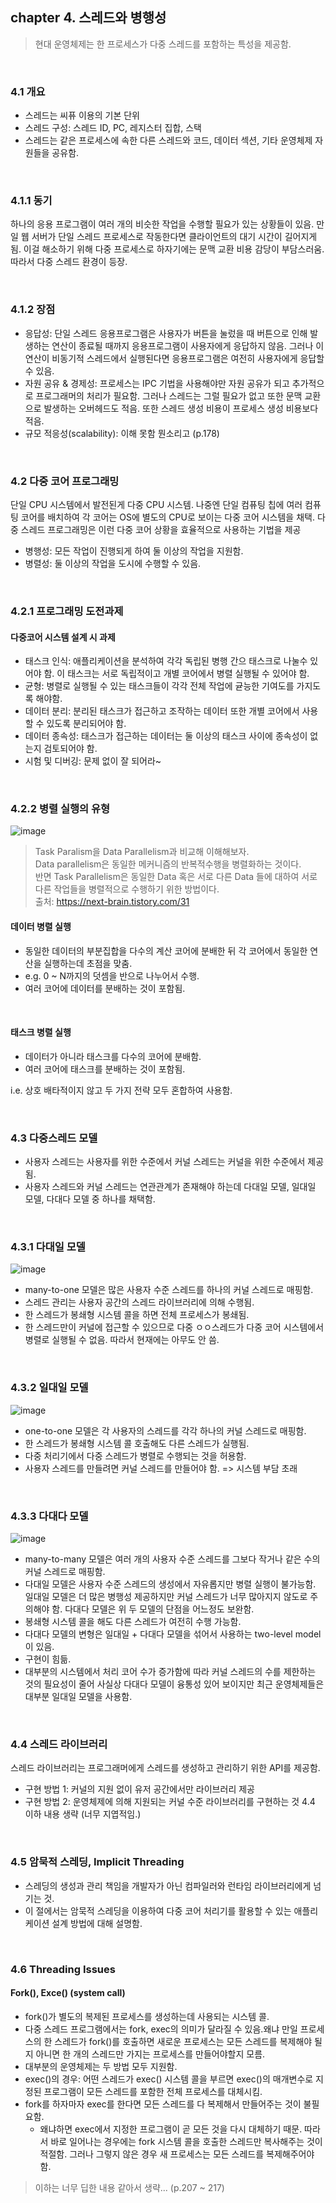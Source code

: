 ## chapter 4. 스레드와 병행성

> 현대 운영체제는 한 프로세스가 다중 스레드를 포함하는 특성을 제공함.

<br/>

### 4.1 개요
- 스레드는 씨퓨 이용의 기본 단위
- 스레드 구성: 스레드 ID, PC, 레지스터 집합, 스택 
- 스레드는 같은 프로세스에 속한 다른 스레드와 코드, 데이터 섹션, 기타 운영체제 자원들을 공유함. 

<br/>

### 4.1.1 동기
하나의 응용 프로그램이 여러 개의 비슷한 작업을 수행할 필요가 있는 상황들이 있음. 
만일 웹 서버가 단일 스레드 프로세스로 작동한다면 클라이언트의 대기 시간이 길어지게 됨. 
이걸 해소하기 위해 다중 프로세스로 하자기에는 문맥 교환 비용 감당이 부담스러움. 
따라서 다중 스레드 환경이 등장.

<br/>

### 4.1.2 장점 
- 응답성: 단일 스레드 응용프로그램은 사용자가 버튼을 눌렀을 때 버튼으로 인해 발생하는
연산이 종료될 때까지 응용프로그램이 사용자에게 응답하지 않음. 그러나 이 연산이 비동기적 스레드에서
실행된다면 응용프로그램은 여전히 사용자에게 응답할 수 있음.
- 자원 공유 & 경제성: 프로세스는 IPC 기법을 사용해야만 자원 공유가 되고 추가적으로 프로그래머의 처리가 필요함.
그러나 스레드는 그럴 필요가 없고 또한 문맥 교환으로 발생하는 오버헤드도 적음. 또한 스레드 생성 비용이
프로세스 생성 비용보다 적음.
- 규모 적응성(scalability): 이해 못함 뭔소리고 (p.178)

<br/>

### 4.2 다중 코어 프로그래밍 
단일 CPU 시스템에서 발전된게 다중 CPU 시스템.
나중엔 단일 컴퓨팅 칩에 여러 컴퓨팅 코어를 배치하여 각 코어는 OS에 별도의 CPU로 보이는 다중 코어 시스템을 채택. 
다중 스레드 프로그래밍은 이런 다중 코어 상황을 효율적으로 사용하는 기법을 제공
- 병행성: 모든 작업이 진행되게 하여 둘 이상의 작업을 지원함.
- 병렬성: 둘 이상의 작업을 도시에 수행할 수 있음.

<br/>

### 4.2.1 프로그래밍 도전과제
#### 다중코어 시스템 설계 시 과제
- 태스크 인식: 애플리케이션을 분석하여 각각 독립된 병행 간으 태스크로 나눌수 있어야 함. 이 태스크는 
서로 독립적이고 개별 코어에서 병렬 실행될 수 있어야 함.
- 균형: 병렬로 실행될 수 있는 태스크들이 각각 전체 작업에 귣능한 기여도를 가지도록 해야함.
- 데이터 분리: 분리된 태스크가 접근하고 조작하는 데이터 또한 개별 코어에서 사용할 수 있도록 분리되어야 함.
- 데이터 종속성: 태스크가 접근하는 데이터는 둘 이상의 태스크 사이에 종속성이 없는지 검토되어야 함. 
- 시험 및 디버깅: 문제 없이 잘 되어라~ 

<br/>

### 4.2.2 병렬 실행의 유형 
![image](https://github.com/eunjjungg/TIL/assets/100047095/b6cb91ce-a06c-47bd-8eec-b0048a453d38)
> Task Paralism을 Data Parallelism과 비교해 이해해보자. 
> <br/>Data parallelism은 동일한 메커니즘의 반복적수행을 병렬화하는 것이다. 
> <br/>반면 Task Parallelism은 동일한 Data 혹은 서로 다른 Data 들에 대하여 서로 다른 작업들을 병렬적으로 수행하기 위한 방법이다.
> <br/>출처: https://next-brain.tistory.com/31

#### 데이터 병렬 실행
- 동일한 데이터의 부분집합을 다수의 계산 코어에 분배한 뒤 각 코어에서 동일한 연산을 실행하는데 초점을 맞춤.
- e.g. 0 ~ N까지의 덧셈을 반으로 나누어서 수행.
- 여러 코어에 데이터를 분배하는 것이 포함됨.

<br/>

#### 태스크 병렬 실행
- 데이터가 아니라 태스크를 다수의 코어에 분배함. 
- 여러 코어에 태스크를 분배하는 것이 포함됨. 

i.e. 상호 배타적이지 않고 두 가지 전략 모두 혼합하여 사용함. 

<br/>

### 4.3 다중스레드 모델 
- 사용자 스레드는 사용자를 위한 수준에서 커널 스레드는 커널을 위한 수준에서 제공됨. 
- 사용자 스레드와 커널 스레드는 연관관계가 존재해야 하는데 다대일 모델, 일대일 모델, 다대다 모델 중 하나를 채택함.

<br/>

### 4.3.1 다대일 모델 
![image](https://github.com/eunjjungg/TIL/assets/100047095/a8c27596-f7dd-46ee-9e13-1ddbc0ec6b4e)
- many-to-one 모델은 많은 사용자 수준 스레드를 하나의 커널 스레드로 매핑함. 
- 스레드 관리는 사용자 공간의 스레드 라이브러리에 의해 수행됨.
- 한 스레드가 봉쇄형 시스템 콜을 하면 전체 프로세스가 봉쇄됨. 
- 한 스레드만이 커널에 접근할 수 있으므로 다중 ㅇㅇ스레드가 다중 코어 시스템에서 병렬로 실행될 수 없음. 따라서 현재에는 아무도 안 씀.

<br/>

### 4.3.2 일대일 모델
![image](https://github.com/eunjjungg/TIL/assets/100047095/5c9f8a9f-1ecd-44ba-a453-cfe190e33993)
- one-to-one 모델은 각 사용자의 스레드를 각각 하나의 커널 스레드로 매핑함.  
- 한 스레드가 봉쇄형 시스템 콜 호출해도 다른 스레드가 실행됨. 
- 다중 처리기에서 다중 스레드가 병렬로 수행되는 것을 허용함.
- 사용자 스레드를 만들려면 커널 스레드를 만들어야 함. => 시스템 부담 초래

<br/>

### 4.3.3 다대다 모델
![image](https://github.com/eunjjungg/TIL/assets/100047095/2280052b-1350-4d00-8d62-4b3ed538e482)
- many-to-many 모델은 여러 개의 사용자 수준 스레드를 그보다 작거나 같은 수의 커널 스레드로 매핑함.
- 다대일 모델은 사용자 수준 스레드의 생성에서 자유롭지만 병렬 실행이 불가능함. 
일대일 모델은 더 많은 병행성 제공하지만 커널 스레드가 너무 많아지지 않도로 주의해야 함.
다대다 모델은 위 두 모델의 단점을 어느정도 보완함. 
- 봉쇄형 시스템 콜을 해도 다른 스레드가 여전히 수행 가능함. 
- 다대다 모델의 변형은 일대일 + 다대다 모델을 섞어서 사용하는 two-level model이 있음. 
- 구현이 힘듦. 
- 대부분의 시스템에서 처리 코어 수가 증가함에 따라 커널 스레드의 수를 제한하는 것의 필요성이 줄어 사실상 다대다 모델이
융통성 있어 보이지만 최근 운영체제들은 대부분 일대일 모델을 사용함. 

<br/>

### 4.4 스레드 라이브러리 
스레드 라이브러리는 프로그래머에게 스레드를 생성하고 관리하기 위한 API를 제공함. 
- 구현 방법 1: 커널의 지원 없이 유저 공간에서만 라이브러리 제공
- 구현 방법 2: 운영체제에 의해 지원되는 커널 수준 라이브러리를 구현하는 것
4.4 이하 내용 생략 (너무 지엽적임.)

<br/>

### 4.5 암묵적 스레딩, Implicit Threading
- 스레딩의 생성과 관리 책임을 개발자가 아닌 컴파일러와 런타임 라이브러리에게 넘기는 것.
- 이 절에서는 암묵적 스레딩을 이용하여 다중 코어 처리기를 활용할 수 있는 애플리케이션 설계 방법에 대해 설명함.

<br/>

### 4.6 Threading Issues 
#### Fork(), Exce() (system call)
- fork()가 별도의 복제된 프로세스를 생성하는데 사용되는 시스템 콜.
- 다중 스레드 프로그램에서는 fork, exec의 의미가 달라질 수 있음.왜냐 만일 프로세스의 한 스레드가 
fork()를 호출하면 새로운 프로세스는 모든 스레드를 복제해야 될지 아니면 한 개의 스레드만 가지는 프로세스를 만들어야할지 모름.
- 대부분의 운영체제는 두 방법 모두 지원함. 
- exec()의 경우: 어떤 스레드가 exec() 시스템 콜을 부르면 exec()의 매개변수로 지정된 프로그램이 모든 스레드를 포함한 전체 프로세스를 대체시킴. 
- fork를 하자마자 exec를 한다면 모든 스레드를 다 복제해서 만들어주는 것이 불필요함.
  - 왜냐하면 exec에서 지정한 프로그램이 곧 모든 것을 다시 대체하기 때문. 따라서 바로 일어나는 경우에는
  fork 시스템 콜을 호출한 스레드만 복사해주는 것이 적절함. 그러나 그렇지 않은 경우 새 프로세스는 모든 스레드를 복제해주어야 함. 

> 이하는 너무 딥한 내용 같아서 생략... (p.207 ~ 217)

